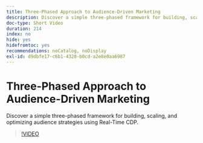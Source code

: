 ```yaml
---
title: Three-Phased Approach to Audience-Driven Marketing
description: Discover a simple three-phased framework for building, scaling, and optimizing audience strategies using Real-Time CDP.
doc-type: Short Video
duration: 214
index: no
hide: yes
hidefromtoc: yes
recommendations: noCatalog, noDisplay
exl-id: d9dbfe17-c6b1-4320-b0cd-a2e8e0aa6987
---
```

# Three-Phased Approach to Audience-Driven Marketing

Discover a simple three-phased framework for building, scaling, and optimizing audience strategies using Real-Time CDP.

<!-- 72_S508_3442517_213_threephased-approach-to-audiencedriven-marketing -->
>[!VIDEO](https://video.tv.adobe.com/v/3458299/?learn=on&enablevpops=true)
